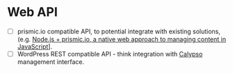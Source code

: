 # Web API

* [ ] prismic.io compatible API, to potential integrate with existing solutions, (e.g. [Node.js + prismic.io, a native web approach to managing content in JavaScript](https://blog.prismic.io/UmZsbknM08g3P-kf/js-prismicio-99-pure-or-a-touch-beyond-approach-to-managing-content-in-javascript)].
* [ ] WordPress REST compatible API - think integration with [Calypso](https://developer.wordpress.com/calypso/) management interface.
